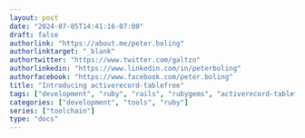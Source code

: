 ```yaml
---
layout: post
date: "2024-07-05T14:41:16-07:00"
draft: false
authorlink: "https://about.me/peter.boling"
authorlinktarget: "_blank"
authortwitter: "https://www.twitter.com/galtzo"
authorlinkedin: "https://www.linkedin.com/in/peterboling"
authorfacebook: "https://www.facebook.com/peter.boling"
title: "Introducing activerecord-tablefree"
tags: ["development", "ruby", "rails", "rubygems", "activerecord-tablefree", "database", "active_record"]
categories: ["development", "tools", "ruby"]
series: ["toolchain"]
type: "docs"
---
```

